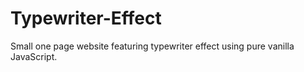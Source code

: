 # Typewriter-Effect
Small one page website featuring typewriter effect using pure vanilla JavaScript. 
